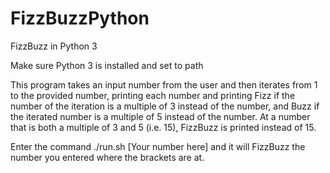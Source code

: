 # FizzBuzzPython
FizzBuzz in Python 3

Make sure Python 3 is installed and set to path

This program takes an input number from the user and then iterates from 1 to
the provided number, printing each number and printing Fizz if the number of
the iteration is a multiple of 3 instead of the number, and Buzz if the 
iterated number is a multiple of 5 instead of the number. At a number that is 
both a multiple of 3 and 5 (i.e. 15), FizzBuzz is printed instead of 15.

Enter the command ./run.sh [Your number here] and it will FizzBuzz the number you entered where the brackets are at.

